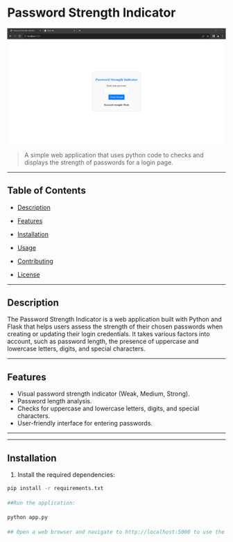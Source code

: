 
# Password Strength Indicator

![Project Image](project-image-url.png)

> A simple web application that uses python code to checks and displays the strength of passwords for a login page.

---

## Table of Contents

- [Description](#description)
- [Features](#features)
  
- [Installation](#installation)
- [Usage](#usage)
- [Contributing](#contributing)
- [License](#license)

---

## Description

The Password Strength Indicator is a web application built with Python and Flask that helps users assess the strength of their chosen passwords when creating or updating their login credentials. It takes various factors into account, such as password length, the presence of uppercase and lowercase letters, digits, and special characters.

---

## Features

- Visual password strength indicator (Weak, Medium, Strong).
- Password length analysis.
- Checks for uppercase and lowercase letters, digits, and special characters.
- User-friendly interface for entering passwords.

---



---

## Installation

1. Install the required dependencies:

~~~bash
pip install -r requirements.txt 

##Run the application:

python app.py

## Open a web browser and navigate to http://localhost:5000 to use the application.

